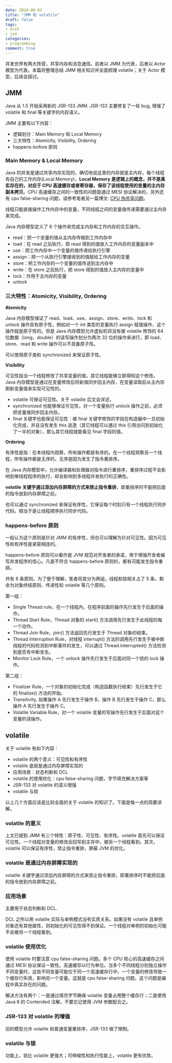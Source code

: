 ```yaml
---
date: 2018-06-03
title: "JMM 和 volatile"
draft: false
tags:
- arch
- jvm
categories:
- programming
comment: true
---
```


并发世界有两大阵营，共享内存和消息通信。前者以 JMM 为代表，后者以 Actor 模型为代表。本篇将整理总结 JMM 相关知识并全面梳理 volatile；关于 Actor 模型，后续会探讨。

## JMM

Java 从 1.5 开始采用新的 JSR-133 JMM. JSR-133 主要修复了一些 bug, 增强了 volatile 和 final 等关键字的内存语义。

JMM 主要有以下内容：

- 逻辑划分：Main Memory 和 Local Memory
- 三大特性：Atomicity, Visibility, Ordering
- happens-bofore 原则

### Main Memory & Local Memory

Java 的并发是通过共享内存实现的，确切地说这里的内存就是主内存，每个线程有自己的工作内存(Local Memory)，**Local Memory 是逻辑上的概念，并不是真实存在的，对应于 CPU 高速缓存或者寄存器，保存了该线程使用的变量的主内存副本拷贝**。CPU 高速缓存之间的一致性的问题是通过 MESI 协议解决的，另外还有 cpu false-sharing 问题，请参考笔者另一篇博文: [CPU 伪共享问题](https://ijunjie.github.io/post/arch/cpu-false-sharing/)。

线程只能直接操作工作内存中的变量，不同线程之间的变量值传递需要通过主内存来完成。

Java 内存模型定义了 8 个操作来完成主内存和工作内存的交互操作。

- read：把一个变量的值从主内存传输到工作内存中
- load：在 read 之后执行，把 read 得到的值放入工作内存的变量副本中
- use：把工作内存中一个变量的值传递给执行引擎
- assign：把一个从执行引擎接收到的值赋给工作内存的变量
- store：把工作内存的一个变量的值传送到主内存中
- write：在 store 之后执行，把 store 得到的值放入主内存的变量中
- lock：作用于主内存的变量
- unlock

### 三大特性：Atomicity, Visibility, Ordering

**Atomicity**

Java 内存模型保证了 read、load、use、assign、store、write、lock 和 unlock 操作具有原子性，例如对一个 int 类型的变量执行 assign 赋值操作，这个操作就是原子性的。但是 Java 内存模型允许虚拟机将没有被 volatile 修饰的 64 位数据（long，double）的读写操作划分为两次 32 位的操作来进行，即 load、store、read 和 write 操作可以不具备原子性。

可以使用原子类和 synchronized 来保证原子性。

**Visibility**

可见性指当一个线程修改了共享变量的值，其它线程能够立即得知这个修改。Java 内存模型是通过在变量修改后将新值同步回主内存，在变量读取前从主内存刷新变量值来实现可见性的。

- volatile 可保证可见性。关于 volatile 后文会详述。
- synchronized 也能够保证可见性，对一个变量执行 unlock 操作之前，必须把变量值同步回主内存。
- final 关键字也能保证可见性：被 final 关键字修饰的字段在构造器中一旦初始化完成，并且没有发生 this 逃逸（其它线程可以通过 this 引用访问到初始化了一半的对象），那么其它线程就能看见 final 字段的值。

**Ordering**

有序性是指：在本线程内观察，所有操作都是有序的。在一个线程观察另一个线程，所有操作都是无序的，无序是因为发生了指令重排序。

在 Java 内存模型中，允许编译器和处理器对指令进行重排序，重排序过程不会影响到单线程程序的执行，却会影响到多线程并发执行的正确性。

**volatile 关键字通过添加内存屏障的方式来禁止指令重排**，即重排序时不能把后面的指令放到内存屏障之前。

也可以通过 synchronized 来保证有序性，它保证每个时刻只有一个线程执行同步代码，相当于是让线程顺序执行同步代码。

### happens-before 原则

一般认为这个原则是针对 JMM 的有序性，但也可以理解为针对可见性。因为可见性和有序性是紧密相连的。

happens-before 原则可以看作是 JVM 规范对开发者的承诺，用于增强开发者编写并发程序的信心。凡是不符合 happens-before 原则的，都有可能发生指令重排。

共有 8 条原则，为了便于理解，笔者将其分为两组，线程和锁相关占了 5 条，剩余为对象终结原则、传递性和 volatile 等几个原则。

第一组：

- Single Thread rule，在一个线程内，在程序前面的操作先行发生于后面的操作。
- Thread Start Rule，Thread 对象的 start() 方法调用先行发生于此线程的每一个动作。
- Thread Join Rule，join() 方法返回先行发生于 Thread 对象的结束。
- Thread Interruption Rule，对线程 interrupt() 方法的调用先行发生于被中断线程的代码检测到中断事件的发生，可以通过 Thread.interrupted() 方法检测到是否有中断发生。
- Monitor Lock Rule，一个 unlock 操作先行发生于后面对同一个锁的 lock 操作。

第二组：

- Finalizer Rule，一个对象的初始化完成（构造函数执行结束）先行发生于它的 finalize() 方法的开始。
- Transitivity, 如果操作 A 先行发生于操作 B，操作 B 先行发生于操作 C，那么操作 A 先行发生于操作 C。
- Volatile Variable Rule，对一个 volatile 变量的写操作先行发生于后面对这个变量的读操作。


## volatile

关于 volatile 有如下内容：

- volatile 的两个意义：可见性和有序性
- volatile 底层是通过内存屏障实现的
- 应用场景：状态判断和 DCL
- volatile 的使用优化：cpu false-sharing 问题，字节填充解决方案等
- JSR-133 对 volatile 的语义增强
- volatile 与锁

以上几个方面应该是比较全面的关于 volatile 的知识了。下面是每一点的简要讲解。

### volatile 的意义

上文已提到 JMM 有三个特性：原子性、可见性、有序性。volatile 首先可以保证可见性。一个线程对变量的修改会回写到主存中，被另一个线程看到。其次，volatile 可以保证有序性，禁止指令重排，屏蔽 JVM 的优化。

### volatile 是通过内存屏障实现的

volatile 关键字通过添加内存屏障的方式来禁止指令重排，即重排序时不能把后面的指令放到内存屏障之前。

### 应用场景

主要用于状态判断和 DCL.

DCL 之所以用 volatile 实际与单例模式没有实质关系。如果没有 volatile 且单例对象还有其他属性，则初始化的可见性得不到保证。一个线程对单例的初始化可能不会被另一个线程看到。

### volatile 使用优化

使用 volatile 时要注意 cpu false-sharing 问题。多个 CPU 核心的高速缓存之间通过 MESI 协议保证一致性。高速缓存以行为单位。当多个不同线程分别独立操作不同变量时，这些不同变量可能位于同一个高速缓存行中，一个变量的修改导致一个缓存行失效，影响另一个变量。这就是 cpu false-sharing 问题。这个问题是编程中真实存在的问题。

解决方法有两个：一是通过填充字节确保 volatile 变量占用整个缓存行；二是使用 Java 8 的 Contended 注解，不要忘记使用 JVM 参数配合之。

### JSR-133 对 volatile 的增强

旧的模型允许 volatile 和普通变量重排序，JSR-133 做了限制。

### volatile 与锁

功能上，锁比 volatile 更强大；可伸缩性和执行性能上，volatile 更有优势。
